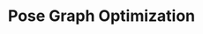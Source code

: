 ---
layout: page
title: Pose Graph Optimization
description: Pose Graph Optimization for 1D and 2D SLAM using Gauss Newton and Levenberg-Marquardt algorithms.
img: assets/img/PoseGraphOptimisation.png
redirect: https://github.com/aravind-3105/Pose-Graph-Optimisation
importance: 3
category: work
---